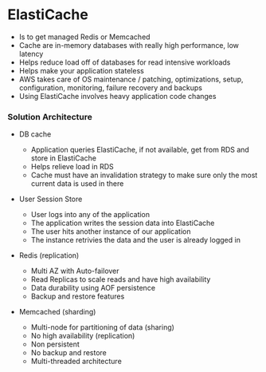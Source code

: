# ElastiCache

  - Is to get managed Redis or Memcached
  - Cache are in-memory databases with really high performance, low latency
  - Helps reduce load off of databases for read intensive workloads
  - Helps make your application stateless
  - AWS takes care of OS maintenance / patching, optimizations, setup, configuration, 
  monitoring, failure recovery and backups
  - Using ElastiCache involves heavy application code changes

### Solution Architecture

  - DB cache
    - Application queries ElastiCache, if not available, get from RDS and store in ElastiCache
    - Helps relieve load in RDS
    - Cache must have an invalidation strategy to make sure only the most current data is used in there

  - User Session Store
    - User logs into any of the application
    - The application writes the session data into ElastiCache
    - The user hits another instance of our application
    - The instance retrivies the data and the user is already logged in

  - Redis (replication)
    - Multi AZ with Auto-failover
    - Read Replicas to scale reads and have high availability
    - Data durability using AOF persistence
    - Backup and restore features

  - Memcached (sharding)
    - Multi-node for partitioning of data (sharing)
    - No high availability (replication)
    - Non persistent
    - No backup and restore
    - Multi-threaded architecture


